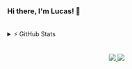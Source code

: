 ### Hi there, I'm Lucas! 👋

<br/>


<details>
  <summary>⚡ GitHub Stats</summary>

  [![Anurag's GitHub stats](https://github-readme-stats.vercel.app/api?username=lucas-hgs&theme=dark&show_icons=true)](https://github.com/lucas-hgs/github-readme-stats)

</details>

<br/>

<p align="center">
  <a
    href="mailto:lucas.hgs03@gmail.com" 
    alt="Gmail"
    target="blank"
  >
    <img src="https://img.shields.io/badge/-Gmail-red?style=flat&logo=Gmaill&logoColor=white" />
    
  </a>
  <a
    href="https://www.linkedin.com/in/lucas-hgs/" 
    alt="LinkedIn"
    target="blank"
  >
    <img src="https://img.shields.io/badge/-LinkedIn-blue?style=flat&logo=Linkedin&logoColor=white" />
  </a>
</p>

